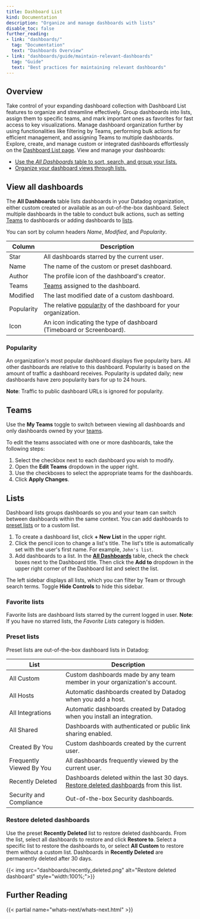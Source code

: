 ```yaml
---
title: Dashboard List
kind: Documentation
description: "Organize and manage dashboards with lists"
disable_toc: false
further_reading:
- link: "dashboards/"
  tag: "Documentation"
  text: "Dashboards Overview"
- link: "dashboards/guide/maintain-relevant-dashboards"
  tag: "Guide"
  text: "Best practices for maintaining relevant dashboards"
---
```


## Overview

Take control of your expanding dashboard collection with Dashboard List features to organize and streamline effectively. Group dashboards into lists, assign them to specific teams, and mark important ones as favorites for fast access to key visualizations. Manage dashboard organization further by using functionalities like filtering by Teams, performing bulk actions for efficient management, and assigning Teams to multiple dashboards. Explore, create, and manage custom or integrated dashboards effortlessly on the [Dashboard List page][1].
View and manage your dashboards:
- [Use the *All Dashboards* table to sort, search, and group your lists.](#view-all-dashboards)
- [Organize your dashboard views through lists.](#lists)

## View all dashboards

The **All Dashboards** table lists dashboards in your Datadog organization, either custom created or available as an out-of-the-box dashboard. Select multiple dashboards in the table to conduct bulk actions, such as setting [Teams](#teams) to dashboards or adding dashboards to [lists](#lists).

You can sort by column headers *Name*, *Modified*, and *Popularity*.

| Column     | Description                                                                              |
|------------|------------------------------------------------------------------------------------------|
| Star       | All dashboards starred by the current user.                                              |
| Name       | The name of the custom or preset dashboard.                                              |
| Author     | The profile icon of the dashboard's creator.                                             |
| Teams      | [Teams][2] assigned to the dashboard.                                                    |
| Modified   | The last modified date of a custom dashboard.                                            |
| Popularity | The relative [popularity](#popularity) of the dashboard for your organization.           |
| Icon       | An icon indicating the type of dashboard (Timeboard or Screenboard).                     |


### Popularity

An organization's most popular dashboard displays five popularity bars. All other dashboards are relative to this dashboard. Popularity is based on the amount of traffic a dashboard receives. Popularity is updated daily; new dashboards have zero popularity bars for up to 24 hours.

**Note**: Traffic to public dashboard URLs is ignored for popularity.

## Teams

Use the **My Teams** toggle to switch between viewing all dashboards and only dashboards owned by your [teams][2].

To edit the teams associated with one or more dashboards, take the following steps:
1. Select the checkbox next to each dashboard you wish to modify.
1. Open the **Edit Teams** dropdown in the upper right.
1. Use the checkboxes to select the appropriate teams for the dashboards.
1. Click **Apply Changes**.

## Lists

Dashboard lists groups dashboards so you and your team can switch between dashboards within the same context. You can add dashboards to [preset lists](#preset-lists) or to a custom list.

1. To create a dashboard list, click **+ New List** in the upper right.
1. Click the pencil icon to change a list's title. The list's title is automatically set with the user's first name. For example, `John's list`. 
1. Add dashboards to a list. In the **[All Dashboards](#view-all-dashboards)** table, check the check boxes next to the Dashboard title. Then click the **Add to** dropdown in the upper right corner of the Dashboard list and select the list.

The left sidebar displays all lists, which you can filter by Team or through search terms. Toggle **Hide Controls** to hide this sidebar.

### Favorite lists

Favorite lists are dashboard lists starred by the current logged in user. **Note**: If you have no starred lists, the *Favorite Lists* category is hidden.

### Preset lists

Preset lists are out-of-the-box dashboard lists in Datadog:

| List                     | Description                                                               |
|--------------------------|---------------------------------------------------------------------------|
| All Custom               | Custom dashboards made by any team member in your organization's account. |
| All Hosts                | Automatic dashboards created by Datadog when you add a host.              |
| All Integrations         | Automatic dashboards created by Datadog when you install an integration.  |
| All Shared               | Dashboards with authenticated or public link sharing enabled.             |
| Created By You           | Custom dashboards created by the current user.                            |
| Frequently Viewed By You | All dashboards frequently viewed by the current user.                     |
| Recently Deleted         | Dashboards deleted within the last 30 days. [Restore deleted dashboards](#restore-deleted-dashboards) from this list.|
| Security and Compliance  | Out-of-the-box Security dashboards.                                       |

### Restore deleted dashboards

Use the preset **Recently Deleted** list to restore deleted dashboards. From the list, select all dashboards to restore and click **Restore to**. Select a specific list to restore the dashboards to, or select **All Custom** to restore them without a custom list. Dashboards in **Recently Deleted** are permanently deleted after 30 days.

{{< img src="dashboards/recently_deleted.png" alt="Restore deleted dashboard" style="width:100%;">}}

## Further Reading

{{< partial name="whats-next/whats-next.html" >}}

[1]: https://app.datadoghq.com/dashboard/lists
[2]: /account_management/teams/
